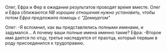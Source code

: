 Олег, Ефра и Фер в ожидании результатов проводят время вместе. Олег и Ефра сближаются *NB хорошие отношения нужно установить, чтобы потом Ефра предложила помощь с "Демиургом"*


Олег:
-Я вспомнил, как вы представлялись полными именами, и задумался... А почему ваши полные имена именно такие?
Ефра:
-Второе имя дается по отцу, третье наследуется от праотца, который первым в роду присоединился к трудоправию.